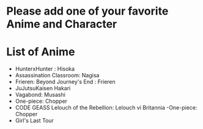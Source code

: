# Please add one of your favorite Anime and Character

# List of Anime
- HunterxHunter : Hisoka
- Assassination Classroom: Nagisa
- Frieren: Beyond Journey's End : Frieren
- JuJutsuKaisen Hakari
- Vagabond: Musashi
- One-piece: Chopper
- CODE GEASS Lelouch of the Rebellion: Lelouch vi Britannia
-One-piece: Chopper
- Girl's Last Tour
